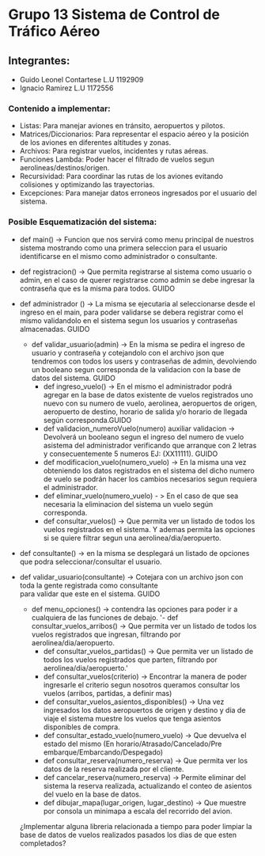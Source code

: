 # Grupo 13 Sistema de Control de Tráfico Aéreo
## Integrantes:
-   Guido Leonel Contartese L.U 1192909
-   Ignacio Ramirez L.U 1172556
  
### Contenido a implementar:
- Listas: Para manejar aviones en tránsito, aeropuertos y pilotos.
- Matrices/Diccionarios: Para representar el espacio aéreo y la posición de los aviones en diferentes altitudes y zonas.
- Archivos: Para registrar vuelos, incidentes y rutas aéreas.
- Funciones Lambda: Poder hacer el filtrado de vuelos segun aerolineas/destinos/origen.
- Recursividad: Para coordinar las rutas de los aviones evitando colisiones y optimizando las trayectorias.
- Excepciones: Para manejar datos erroneos ingresados por el usuario del sistema.

### Posible Esquematización del sistema:

- def main() -> Funcion que nos servirá como menu principal de nuestros sistema mostrando como una primera seleccion
                para el usuario identificarse en el mismo como administrador o consultante.
- def registracion() -> Que permita registrarse al sistema como usuario o admin, en el caso de querer registrarse como admin se debe ingresar la contraseña que es la misma para todos. GUIDO
- def administrador () -> La misma se ejecutaria al seleccionarse desde el ingreso en el main, para poder validarse
                          se debera registrar como el mismo validandolo en el sistema segun los usuarios y contraseñas almacenadas. GUIDO
    - def validar_usuario(admin) -> En la misma se pedira el ingreso de usuario y contraseña y cotejandolo con el archivo json que tendremos con todos los users y contraseñas de admin, devolviendo un booleano segun corresponda de la validacion con la base de datos del sistema. GUIDO
        - def ingreso_vuelo() -> En el mismo el administrador podrá agregar en la base de datos existente de vuelos 
                                registrados uno nuevo con su numero de vuelo, aerolinea, aeropuertos de origen, aeropuerto de destino, horario de salida y/o horario de llegada según corresponda.GUIDO
        - def validacion_numeroVuelo(numero) auxiliar validacion -> Devolverá un booleano segun el ingreso del 
                                                                    numero de vuelo asistema del administrador verificando que arranque con 2 letras y consecuentemente 5 numeros EJ: (XX11111). GUIDO
        - def modificacion_vuelo(numero_vuelo) -> En la misma una vez obteniendo los datos registrados en el sistema
                                                del dicho numero de vuelo se podrán hacer los cambios necesarios segun requiera el administrador.
        - def eliminar_vuelo(numero_vuelo) - > En el caso de que sea necesaria la eliminacion del sistema un 
                                            vuelo según corresponda.
        - def consultar_vuelos() -> Que permita ver un listado de todos los vuelos registrados en el sistema. Y 
                                    ademas permita las opciones si se quiere filtrar segun una aerolinea/dia/aeropuerto.
- def consultante() -> en la misma se desplegará un listado de opciones que podra seleccionar/consultar el usuario.
- def validar_usuario(consultante) -> Cotejara con un archivo json con toda la gente registrada como consultante    
                                      para validar que este en el sistema. GUIDO
    - def menu_opciones() -> contendra las opciones para poder ir a cualquiera de las funciones de debajo.
        '- def consultar_vuelos_arribos() -> Que permita ver un listado de todos los vuelos registrados que ingresan, filtrando por aerolinea/dia/aeropuerto.
        - def consultar_vuelos_partidas() -> Que permita ver un listado de todos los vuelos registrados que parten, filtrando por aerolinea/dia/aeropuerto.'
        - def consultar_vuelos(criterio) -> Encontrar la manera de poder ingresarle el criterio segun nosotros queramos consultar los vuelos (arribos, partidas, a definir mas)
        - def consultar_vuelos_asientos_disponibles() -> Una vez ingresados los datos aeropuertos de origen y destino y dia de viaje el sistema muestre los vuelos que tenga asientos disponibles de compra. 
        - def consultar_estado_vuelo(numero_vuelo) -> Que devuelva el estado del mismo (En horario/Atrasado/Cancelado/Pre embarque/Embarcando/Despegado)
        - def consultar_reserva(numero_reserva) -> Que permita ver los datos de la reserva realizada por el cliente.
        - def cancelar_reserva(numero_reserva) -> Permite eliminar del sistema la reserva realizada, actualizando
                                                el conteo de asientos del vuelo en la base de datos.
        - def dibujar_mapa(lugar_origen, lugar_destino) -> Que muestre por consola un minimapa a escala del recorrido del avion.

    ¿Implementar alguna libreria relacionada a tiempo para poder limpiar la base de datos de vuelos realizados pasados los dias de que esten completados?

                            

